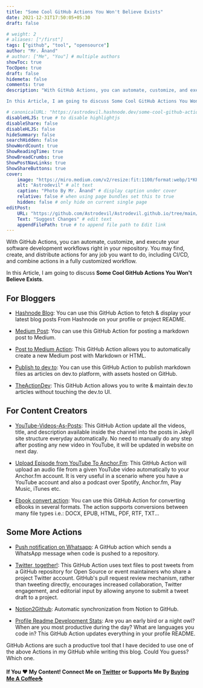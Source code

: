 ```yaml
---
title: "Some Cool GitHub Actions You Won't Believe Exists"
date: 2021-12-31T17:50:05+05:30
draft: false

# weight: 2
# aliases: ["/first"]
tags: ["github", "tool", "opensource"]
author: "Mr. Ånand"
# author: ["Me", "You"] # multiple authors
showToc: true
TocOpen: true
draft: false
hidemeta: false
comments: true
description: "With GitHub Actions, you can automate, customize, and execute your software development workflows right in your repository. You may find, create, and distribute actions for any job you want to do, including CI/CD, and combine actions in a fully customized workflow.

In this Article, I am going to discuss Some Cool GitHub Actions You Won't Believe Exists."

# canonicalURL: "https://astrodevil.hashnode.dev/some-cool-github-actions-you-wont-believe-exists"
disableHLJS: true # to disable highlightjs
disableShare: false
disableHLJS: false
hideSummary: false
searchHidden: false
ShowWordCount: true
ShowReadingTime: true
ShowBreadCrumbs: true
ShowPostNavLinks: true
ShowShareButtons: true
cover:
    image: "https://miro.medium.com/v2/resize:fit:1100/format:webp/1*KPMdIfcGRZrugo3idQ6b2w.png" # image path/url
    alt: "Astrodevil" # alt text
    caption: "Photo By Mr. Ånand" # display caption under cover
    relative: false # when using page bundles set this to true
    hidden: false # only hide on current single page
editPost:
    URL: "https://github.com/Astrodevil/Astrodevil.github.io/tree/main/content"
    Text: "Suggest Changes" # edit text
    appendFilePath: true # to append file path to Edit link
---
```


With GitHub Actions, you can automate, customize, and execute your software development workflows right in your repository. You may find, create, and distribute actions for any job you want to do, including CI/CD, and combine actions in a fully customized workflow.

In this Article, I am going to discuss **Some Cool GitHub Actions You Won't Believe Exists**.

## For Bloggers
- [Hashnode Blog](https://github.com/marketplace/actions/hashnode-blog): You can use this GitHub Action to fetch & display your latest blog posts From Hashnode on your profile or project README.

- [Medium Post](https://github.com/marketplace/actions/medium-post): You can use this GitHub Action for posting a markdown post to Medium.

- [Post to Medium Action](https://github.com/marketplace/actions/post-to-medium-action): This GitHub Action allows you to automatically create a new Medium post with Markdown or HTML. 

- [Publish to dev.to](https://github.com/marketplace/actions/publish-to-dev-to): You can use this GitHub Action to publish markdown files as articles on dev.to platform, with assets hosted on GitHub.

- [TheActionDev](https://github.com/marketplace/actions/theactiondev): This GitHub Action allows you to write & maintain dev.to articles without touching the dev.to UI.

## For Content Creators
- [YouTube-Videos-As-Posts](https://github.com/marketplace/actions/youtube-videos-as-posts): This GitHub Action update all the videos, title, and description available inside the channel into the posts in Jekyll site structure everyday automatically. No need to manually do any step after posting any new video in YouTube, it will be updated in website on next day.

- [Upload Episode from YouTube To Anchor.Fm](https://github.com/marketplace/actions/upload-episode-from-youtube-to-anchor-fm): This GitHub Action will upload an audio file from a given YouTube video automatically to your Anchor.fm account. It is very useful in a scenario where you have a YouTube account and also a podcast over Spotify, Anchor.fm, Play Music, iTunes etc.

- [Ebook convert action](https://github.com/marketplace/actions/ebook-convert-action): You can use this GitHub Action for converting eBooks in several formats. The action supports conversions between many file types i.e.: DOCX, EPUB, HTML, PDF, RTF, TXT...

## Some More Actions
- [Push notification on Whatsapp](https://github.com/marketplace/actions/push-notification-on-whatsapp): A GitHub action which sends a WhatsApp message when code is pushed to a repository.

- [Twitter, together!](https://github.com/marketplace/actions/twitter-together): This GitHub Action uses text files to post tweets from a GitHub repository for Open Source or event maintainers who share a project Twitter account. GitHub's pull request review mechanism, rather than tweeting directly, encourages increased collaboration, Twitter engagement, and editorial input by allowing anyone to submit a tweet draft to a project.

- [Notion2Github](https://github.com/marketplace/actions/notion2github): Automatic synchronization from Notion to GitHub.

- [Profile Readme Development Stats](https://github.com/marketplace/actions/profile-readme-development-stats): Are you an early bird or a night owl? When are you most productive during the day? What are languages you code in? This GitHub Action updates everything in your profile README.

GitHub Actions are such a productive tool that I have decided to use one of the above Actions in my GitHub while writing this blog. Could You guess? Which one.


#### If You ❤️ My Content! Connect Me on  [Twitter](https://mobile.twitter.com/Astrodevil_) or Supports Me By [Buying Me A Coffee☕](https://www.buymeacoffee.com/Astrodevil) 
 
